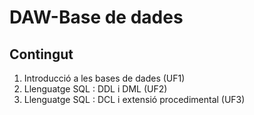 # DAW-Base de dades

## Contingut
  1. Introducció a les bases de dades (UF1)
  2. Llenguatge SQL : DDL i DML (UF2)
  3. Llenguatge SQL :  DCL i extensió procedimental (UF3)
